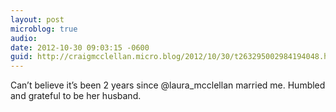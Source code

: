 ```yaml
---
layout: post
microblog: true
audio: 
date: 2012-10-30 09:03:15 -0600
guid: http://craigmcclellan.micro.blog/2012/10/30/t263295002984194048.html
---
```

Can’t believe it’s been 2 years since @laura_mcclellan married me. Humbled and grateful to be her husband.
